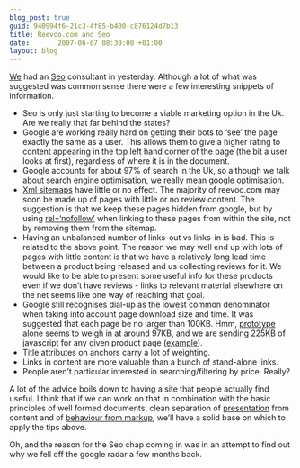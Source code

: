 ```yaml
---
blog_post: true
guid: 940994f6-21c3-4f85-b400-c876124d7b13
title: Reevoo.com and Seo
date:       2007-06-07 08:30:00 +01:00
layout: blog
---
```


[We](http://www.reevoo.com) had an
[Seo](http://en.wikipedia.org/wiki/Search_engine_optimization)
consultant in yesterday. Although a lot of what was suggested was common
sense there were a few interesting snippets of information.

-   Seo is only just starting to become a viable marketing option in the
    Uk. Are we really that far behind the states?
-   Google are working really hard on getting their bots to ‘see’ the
    page exactly the same as a user. This allows them to give a higher
    rating to content appearing in the top left hand corner of the page
    (the bit a user looks at first), regardless of where it is in the
    document.
-   Google accounts for about 97% of search in the Uk, so although we
    talk about search engine optimisation, we really mean google
    optimisation.
-   [Xml sitemaps](http://www.sitemaps.org) have little or no effect.
    The majority of reevoo.com may soon be made up of pages with little
    or no review content. The suggestion is that we keep these pages
    hidden from google, but by using
    [rel=‘nofollow’](http://microformats.org/wiki/rel-nofollow) when
    linking to these pages from within the site, not by removing them
    from the sitemap.
-   Having an unbalanced number of links-out vs links-in is bad. This is
    related to the above point. The reason we may well end up with lots
    of pages with little content is that we have a relatively long lead
    time between a product being released and us collecting reviews for
    it. We would like to be able to present some useful info for these
    products even if we don’t have reviews - links to relevant material
    elsewhere on the net seems like one way of reaching that goal.
-   Google still recognises dial-up as the lowest common denominator
    when taking into account page download size and time. It was
    suggested that each page be no larger than 100KB. Hmm,
    [prototype](http://www.prototypejs.org) alone seems to weigh in at
    around 97KB, and we are sending 225KB of javascript for any given
    product page
    ([example](http://www.reevoo.com/reviews/mpn/nikon/d70)).
-   Title attributes on anchors carry a lot of weighting.
-   Links in content are more valuable than a bunch of stand-alone
    links.
-   People aren’t particular interested in searching/filtering by price.
    Really?

A lot of the advice boils down to having a site that people actually
find useful. I think that if we can work on that in combination with the
basic principles of well formed documents, clean separation of
[presentation](http://en.wikipedia.org/wiki/CSS) from content and of
[behaviour from
markup](http://en.wikipedia.org/wiki/Unobtrusive_JavaScript), we’ll have
a solid base on which to apply the tips above.

Oh, and the reason for the Seo chap coming in was in an attempt to find
out why we fell off the google radar a few months back.
